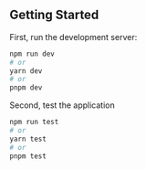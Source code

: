 ## Getting Started

First, run the development server:

```bash
npm run dev
# or
yarn dev
# or
pnpm dev
```

Second, test the application
```bash
npm run test
# or
yarn test
# or
pnpm test
```